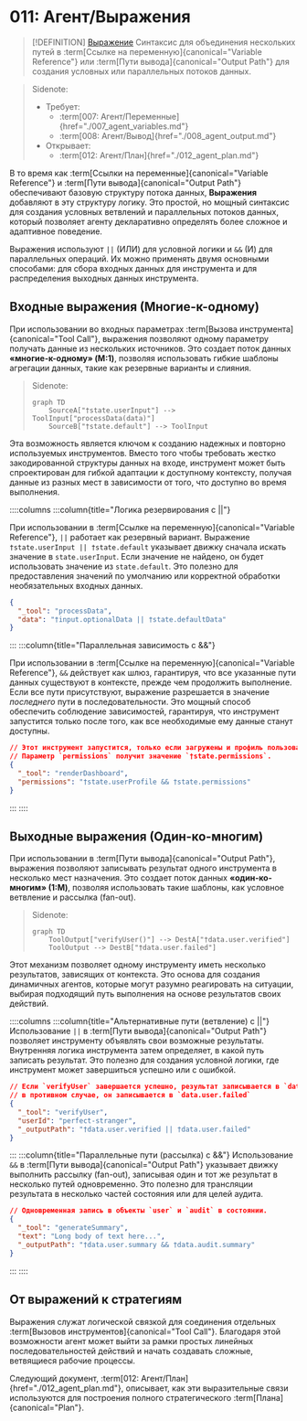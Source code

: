 # 011: Агент/Выражения

> [!DEFINITION] [Выражение](./000_glossary.md)
> Синтаксис для объединения нескольких путей в :term[Ссылке на переменную]{canonical="Variable Reference"} или :term[Пути вывода]{canonical="Output Path"} для создания условных или параллельных потоков данных.

> Sidenote:
> - Требует:
>   - :term[007: Агент/Переменные]{href="./007_agent_variables.md"}
>   - :term[008: Агент/Вывод]{href="./008_agent_output.md"}
> - Открывает:
>   - :term[012: Агент/План]{href="./012_agent_plan.md"}

В то время как :term[Ссылки на переменные]{canonical="Variable Reference"} и :term[Пути вывода]{canonical="Output Path"} обеспечивают базовую структуру потока данных, **Выражения** добавляют в эту структуру логику. Это простой, но мощный синтаксис для создания условных ветвлений и параллельных потоков данных, который позволяет агенту декларативно определять более сложное и адаптивное поведение.

Выражения используют `||` (ИЛИ) для условной логики и `&&` (И) для параллельных операций. Их можно применять двумя основными способами: для сбора входных данных для инструмента и для распределения выходных данных инструмента.

## Входные выражения (Многие-к-одному)

При использовании во входных параметрах :term[Вызова инструмента]{canonical="Tool Call"}, выражения позволяют одному параметру получать данные из нескольких источников. Это создает поток данных **«многие-к-одному» (M:1)**, позволяя использовать гибкие шаблоны агрегации данных, такие как резервные варианты и слияния.

> Sidenote:
> ```mermaid
> graph TD
>     SourceA["†state.userInput"] --> ToolInput["processData(data)"]
>     SourceB["†state.default"] --> ToolInput
> ```

Эта возможность является ключом к созданию надежных и повторно используемых инструментов. Вместо того чтобы требовать жестко закодированной структуры данных на входе, инструмент может быть спроектирован для гибкой адаптации к доступному контексту, получая данные из разных мест в зависимости от того, что доступно во время выполнения.

::::columns
:::column{title="Логика резервирования с ||"}

При использовании в :term[Ссылке на переменную]{canonical="Variable Reference"}, `||` работает как резервный вариант. Выражение `†state.userInput || †state.default` указывает движку сначала искать значение в `state.userInput`. Если значение не найдено, он будет использовать значение из `state.default`. Это полезно для предоставления значений по умолчанию или корректной обработки необязательных входных данных.

```json
{
  "_tool": "processData",
  "data": "†input.optionalData || †state.defaultData"
}
```

:::
:::column{title="Параллельная зависимость с &&"}

При использовании в :term[Ссылке на переменную]{canonical="Variable Reference"}, `&&` действует как шлюз, гарантируя, что все указанные пути данных существуют в контексте, прежде чем продолжить выполнение. Если все пути присутствуют, выражение разрешается в значение _последнего_ пути в последовательности. Это мощный способ обеспечить соблюдение зависимостей, гарантируя, что инструмент запустится только после того, как все необходимые ему данные станут доступны.

```json
// Этот инструмент запустится, только если загружены и профиль пользователя, и его разрешения.
// Параметр `permissions` получит значение `†state.permissions`.
{
  "_tool": "renderDashboard",
  "permissions": "†state.userProfile && †state.permissions"
}
```

:::
::::

## Выходные выражения (Один-ко-многим)

При использовании в :term[Пути вывода]{canonical="Output Path"}, выражения позволяют записывать результат одного инструмента в несколько мест назначения. Это создает поток данных **«один-ко-многим» (1:M)**, позволяя использовать такие шаблоны, как условное ветвление и рассылка (fan-out).

> Sidenote:
> ```mermaid
> graph TD
>     ToolOutput["verifyUser()"] --> DestA["†data.user.verified"]
>     ToolOutput --> DestB["†data.user.failed"]
> ```

Этот механизм позволяет одному инструменту иметь несколько результатов, зависящих от контекста. Это основа для создания динамичных агентов, которые могут разумно реагировать на ситуации, выбирая подходящий путь выполнения на основе результатов своих действий.

::::columns
:::column{title="Альтернативные пути (ветвление) с ||"}
Использование `||` в :term[Пути вывода]{canonical="Output Path"} позволяет инструменту объявлять свои возможные результаты. Внутренняя логика инструмента затем определяет, в какой путь записать результат. Это полезно для создания условной логики, где инструмент может завершиться успешно или с ошибкой.

```json
// Если `verifyUser` завершается успешно, результат записывается в `data.user.verified`;
// в противном случае, он записывается в `data.user.failed`
{
  "_tool": "verifyUser",
  "userId": "perfect-stranger",
  "_outputPath": "†data.user.verified || †data.user.failed"
}
```

:::
:::column{title="Параллельные пути (рассылка) с &&"}
Использование `&&` в :term[Пути вывода]{canonical="Output Path"} указывает движку выполнить рассылку (fan-out), записывая один и тот же результат в несколько путей одновременно. Это полезно для трансляции результата в несколько частей состояния или для целей аудита.

```json
// Одновременная запись в объекты `user` и `audit` в состоянии.
{
  "_tool": "generateSummary",
  "text": "Long body of text here...",
  "_outputPath": "†data.user.summary && †data.audit.summary"
}
```

:::
::::

## От выражений к стратегиям

Выражения служат логической связкой для соединения отдельных :term[Вызовов инструментов]{canonical="Tool Call"}. Благодаря этой возможности агент может выйти за рамки простых линейных последовательностей действий и начать создавать сложные, ветвящиеся рабочие процессы.

Следующий документ, :term[012: Агент/План]{href="./012_agent_plan.md"}, описывает, как эти выразительные связи используются для построения полного стратегического :term[Плана]{canonical="Plan"}.
